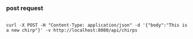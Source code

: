 ### post request

```

curl -X POST -H "Content-Type: application/json" -d '{"body":"This is a new chirp"}' -v http://localhost:8080/api/chirps
```
